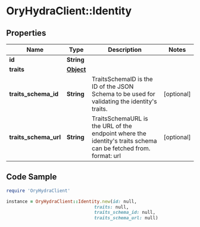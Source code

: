 # OryHydraClient::Identity

## Properties

Name | Type | Description | Notes
------------ | ------------- | ------------- | -------------
**id** | **String** |  | 
**traits** | [**Object**](.md) |  | 
**traits_schema_id** | **String** | TraitsSchemaID is the ID of the JSON Schema to be used for validating the identity&#39;s traits. | [optional] 
**traits_schema_url** | **String** | TraitsSchemaURL is the URL of the endpoint where the identity&#39;s traits schema can be fetched from.  format: url | [optional] 

## Code Sample

```ruby
require 'OryHydraClient'

instance = OryHydraClient::Identity.new(id: null,
                                 traits: null,
                                 traits_schema_id: null,
                                 traits_schema_url: null)
```


